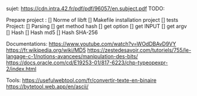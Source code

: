 sujet: 
https://cdn.intra.42.fr/pdf/pdf/96057/en.subject.pdf
TODO:

Prepare project : 
    [] Norme of libft
    [] Makefile installation project
    [] tests
Project:
    [] Parsing
        [] get method hash
        [] get option
        [] get INPUT
        [] get argv
    [] Hash
        [] Hash md5
        [] Hash SHA-256

Documentations:
https://www.youtube.com/watch?v=WOdDBAvD9VY
https://fr.wikipedia.org/wiki/MD5
https://zestedesavoir.com/tutoriels/755/le-langage-c-1/notions-avancees/manipulation-des-bits/
https://docs.oracle.com/cd/E19253-01/817-6223/chp-typeopexpr-2/index.html

Tools:
https://usefulwebtool.com/fr/convertir-texte-en-binaire
https://bytetool.web.app/en/ascii/